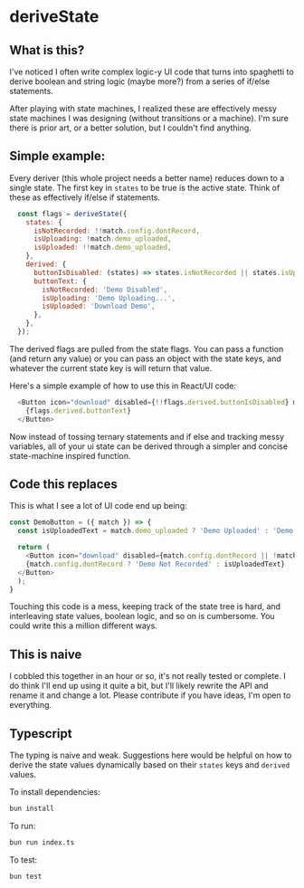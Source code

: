 # deriveState

## What is this?

I've noticed I often write complex logic-y UI code that turns into spaghetti to derive boolean and string logic (maybe more?) from a series of if/else statements.

After playing with state machines, I realized these are effectively messy state machines I was designing (without transitions or a machine). I'm sure there is prior art, or a better solution, but I couldn't find anything.

## Simple example:

Every deriver (this whole project needs a better name) reduces down to a single state. The first key in `states` to be true is the active state. Think of these as effectively if/else if statements.

```javascript
  const flags = deriveState({
    states: {
      isNotRecorded: !!match.config.dontRecord,
      isUploading: !match.demo_uploaded,
      isUploaded: !!match.demo_uploaded,
    },
    derived: {
      buttonIsDisabled: (states) => states.isNotRecorded || states.isUploading,
      buttonText: {
        isNotRecorded: 'Demo Disabled',
        isUploading: 'Demo Uploading...',
        isUploaded: 'Download Demo',
      },
    },
  });
```

The derived flags are pulled from the state flags. You can pass a function (and return any value) or you can pass an object with the state keys, and whatever the current state key is will return that value.

Here's a simple example of how to use this in React/UI code:

```javascript
  <Button icon="download" disabled={!!flags.derived.buttonIsDisabled} minimal>
    {flags.derived.buttonText}
  </Button>
```

Now instead of tossing ternary statements and if else and tracking messy variables, all of your ui state can be derived through a simpler and concise state-machine inspired function.

## Code this replaces

This is what I see a lot of UI code end up being:

```javascript
const DemoButton = ({ match }) => {
  const isUploadedText = match.demo_uploaded ? 'Demo Uploaded' : 'Demo Uploading...';

  return (
    <Button icon="download" disabled={match.config.dontRecord || !match.demo_uploaded} minimal>
    {match.config.dontRecord ? 'Demo Not Recorded' : isUploadedText}
  </Button>
  );
}
```

Touching this code is a mess, keeping track of the state tree is hard, and interleaving state values, boolean logic, and so on is cumbersome. You could write this a million different ways.

## This is naive

I cobbled this together in an hour or so, it's not really tested or complete. I do think I'll end up using it quite a bit, but I'll likely rewrite the API and rename it and change a lot. Please contribute if you have ideas, I'm open to everything.

## Typescript

The typing is naive and weak. Suggestions here would be helpful on how to derive the state values dynamically based on their `states` keys and `derived` values.

To install dependencies:

```bash
bun install
```

To run:

```bash
bun run index.ts
```

To test:

```bash
bun test
```
